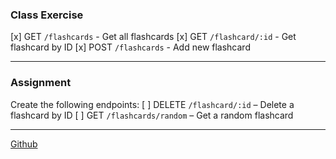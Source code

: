### Class Exercise

[x] GET `/flashcards` - Get all flashcards
[x] GET `/flashcard/:id` - Get flashcard by ID
[x] POST `/flashcards` - Add new flashcard

---

### Assignment

Create the following endpoints:
[ ] DELETE `/flashcard/:id` – Delete a flashcard by ID
[ ] GET `/flashcards/random` – Get a random flashcard

---

[Github](Github)

<!-- [ ] PATCH `/flashcard/:id` - Update a flashcard by ID -->

<!-- **Bonus/Stretch Routes**
GET `/flashcards?category=Algorithms` – Filter by category -->
